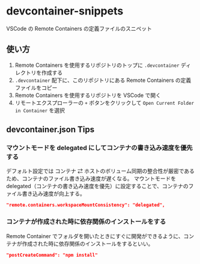 # devcontainer-snippets
VSCode の Remote Containers の定義ファイルのスニペット

## 使い方
1. Remote Containers を使用するリポジトリのトップに `.devcontainer` ディレクトリを作成する
1. `.devcontainer` 配下に、このリポジトリにある Remote Containers の定義ファイルをコピー
1. Remote Containers を使用するリポジトリを VSCode で開く
1. リモートエクスプローラーの `+` ボタンをクリックして `Open Current Folder in Container` を選択

## devcontainer.json Tips

### マウントモードを delegated にしてコンテナの書き込み速度を優先する

デフォルト設定では コンテナ ⇄ ホストのボリューム同期の整合性が厳密であるため、コンテナのファイル書き込み速度が遅くなる。
マウントモードを delegated（コンテナの書き込み速度を優先）に設定することで、コンテナのファイル書き込み速度が向上する。

```json
"remote.containers.workspaceMountConsistency": "delegated",
```

### コンテナが作成された時に依存関係のインストールをする

Remote Container でフォルダを開いたときにすぐに開発ができるように、コンテナが作成された時に依存関係のインストールをするといい。

```json
"postCreateCommand": "npm install"
```
